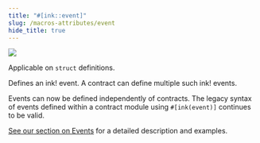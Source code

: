 ```yaml
---
title: "#[ink::event]"
slug: /macros-attributes/event
hide_title: true
---
```


<img src="/img/title/text/event2.svg" className="titlePic" />

Applicable on `struct` definitions.

Defines an ink! event. A contract can define multiple such ink! events.

Events can now be defined independently of contracts. The legacy syntax of events defined 
within a contract module using `#[ink(event)]` continues to be valid.

[See our section on Events](/basics/events) for a detailed description and examples.
